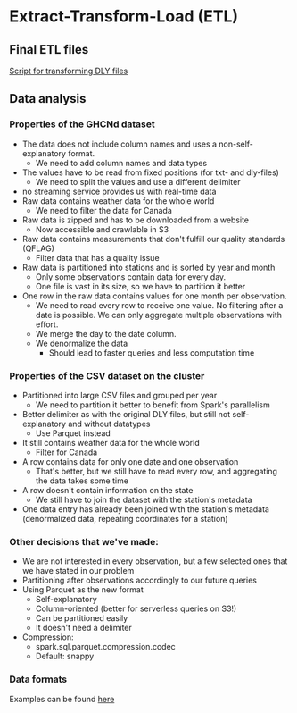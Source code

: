 # Extract-Transform-Load (ETL)

## Final ETL files
[Script for transforming DLY files](final)

## Data analysis
### Properties of the GHCNd dataset
* The data does not include column names and uses a non-self-explanatory format.
  * We need to add column names and data types
* The values have to be read from fixed positions (for txt- and dly-files)
  * We need to split the values and use a different delimiter
* no streaming service provides us with real-time data
* Raw data contains weather data for the whole world
  * We need to filter the data for Canada
* Raw data is zipped and has to be downloaded from a website
  * Now accessible and crawlable in S3
* Raw data contains measurements that don't fulfill our quality standards (QFLAG)
  * Filter data that has a quality issue
* Raw data is partitioned into stations and is sorted by year and month
  * Only some observations contain data for every day.
  * One file is vast in its size, so we have to partition it better
* One row in the raw data contains values for one month per observation.
  * We need to read every row to receive one value. No filtering after a date is possible. We can only aggregate multiple observations with effort.
  * We merge the day to the date column.
  * We denormalize the data
    * Should lead to faster queries and less computation time

### Properties of the CSV dataset on the cluster
* Partitioned into large CSV files and grouped per year
  * We need to partition it better to benefit from Spark's parallelism
* Better delimiter as with the original DLY files, but still not self-explanatory and without datatypes
  * Use Parquet instead
* It still contains weather data for the whole world
  * Filter for Canada
* A row contains data for only one date and one observation
  * That's better, but we still have to read every row, and aggregating the data takes some time
* A row doesn't contain information on the state
  * We still have to join the dataset with the station's metadata
* One data entry has already been joined with the station's metadata (denormalized data, repeating coordinates for a station)

### Other decisions that we've made:
* We are not interested in every observation, but a few selected ones that we have stated in our problem
* Partitioning after observations accordingly to our future queries
* Using Parquet as the new format
  * Self-explanatory
  * Column-oriented (better for serverless queries on S3!)
  * Can be partitioned easily
  * It doesn't need a delimiter
* Compression:
  * spark.sql.parquet.compression.codec 
  * Default: snappy

### Data formats
Examples can be found [here](final/pre-transformation)
